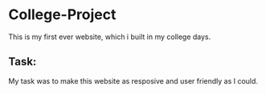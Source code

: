 # College-Project
This is my first ever website, which i built in my college days.

## Task:
My task was to make this website as resposive and user friendly as I could.
